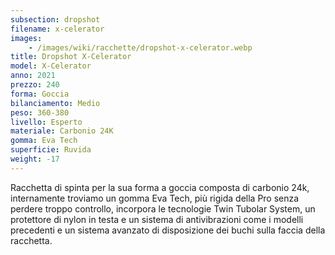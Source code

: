 ```yaml
---
subsection: dropshot
filename: x-celerator
images:
    - /images/wiki/racchette/dropshot-x-celerator.webp
title: Dropshot X-Celerator
model: X-Celerator
anno: 2021
prezzo: 240
forma: Goccia
bilanciamento: Medio
peso: 360-380
livello: Esperto
materiale: Carbonio 24K
gomma: Eva Tech
superficie: Ruvida
weight: -17
---
```

Racchetta di spinta per la sua forma a goccia composta di carbonio 24k, internamente troviamo un gomma Eva Tech, più rigida della Pro senza perdere troppo controllo, incorpora le tecnologie Twin Tubolar System, un protettore di nylon in testa e un sistema di antivibrazioni come i modelli precedenti e un sistema avanzato di disposizione dei buchi sulla faccia della racchetta.
